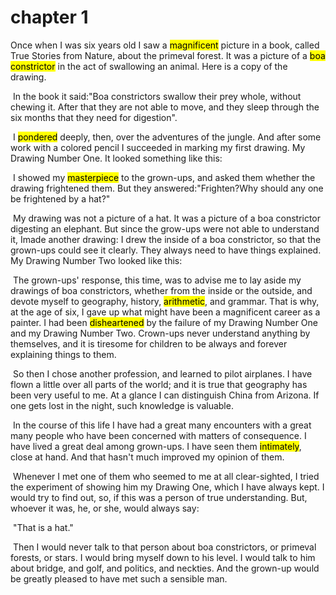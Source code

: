 # chapter 1

Once when I was six years old I saw a <mark>magnificent</mark> picture in a book, called True Stories from Nature, about the primeval forest. It was a picture of a <mark>boa constrictor</mark> in the act of swallowing an animal. Here is a copy of the drawing.

​	In the book it said:"Boa constrictors swallow their prey whole, without chewing it. After that they are not able to move, and they sleep through the six months that they need for digestion".

​	I <mark>pondered</mark> deeply, then, over the adventures of the jungle. And after some work with a colored pencil I succeeded in marking my first drawing. My Drawing Number One. It looked something like this:

​	I showed my <mark>masterpiece</mark> to the grown-ups, and asked them whether the drawing frightened them. But they answered:"Frighten?Why should any one be frightened by a hat?"

​	My drawing was not a picture of a hat. It was a picture of a boa constrictor digesting an elephant. But since the grow-ups were not able to understand it, Imade another drawing: I drew the inside of a boa constrictor, so that the grown-ups could see it clearly. They always need to have things explained. My Drawing Number Two looked like this:

​	The grown-ups' response, this time, was to advise me to lay aside my drawings of boa constrictors, whether from the inside or the outside, and devote myself to geography, history, <mark>arithmetic</mark>, and grammar. That is why, at the age of six, I gave up what might have been a magnificent career as a painter. I had been <mark>disheartened</mark> by the failure of my Drawing Number One and my Drawing Number Two. Crown-ups never understand anything by themselves, and it is tiresome for children to be always and forever explaining things to them.

​	So then I chose another profession, and learned to pilot airplanes. I have flown a little over all parts of the world; and it is true that geography has been very useful to me. At a glance I can distinguish China from Arizona. If one gets lost in the night, such knowledge is valuable.

​	In the course of this life I have had a great many encounters with a great many people who have been concerned with matters of consequence. I have lived a great deal among grown-ups. I have seen them <mark>intimately</mark>, close at hand. And that hasn't much improved my opinion of them.

​	Whenever I met one of them who seemed to me at all clear-sighted, I tried the experiment of showing him my Drawing One, which I have always kept. I would try to find out, so, if this was a person of true understanding. But, whoever it was, he, or she, would always say:

​	"That is  a hat."

​	Then I would never talk to that person about boa constrictors, or primeval forests, or stars. I would bring myself down to his level. I would talk to him about bridge, and golf, and politics, and neckties. And the grown-up would be greatly pleased to have met such a sensible man.